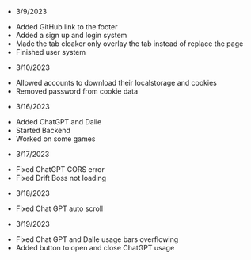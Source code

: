 -   3/9/2023

*   Added GitHub link to the footer
*   Added a sign up and login system
*   Made the tab cloaker only overlay the tab instead of replace the page
*   Finished user system

-   3/10/2023

*   Allowed accounts to download their localstorage and cookies
*   Removed password from cookie data

-   3/16/2023

*   Added ChatGPT and Dalle
*   Started Backend
*   Worked on some games

-   3/17/2023

*   Fixed ChatGPT CORS error
*   Fixed Drift Boss not loading

-   3/18/2023

*   Fixed Chat GPT auto scroll

-   3/19/2023

*   Fixed Chat GPT and Dalle usage bars overflowing
*   Added button to open and close ChatGPT usage
